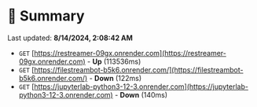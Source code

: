# 📖 Summary
Last updated: **8/14/2024, 2:08:42 AM**

- `GET` [https://restreamer-09gx.onrender.com](https://restreamer-09gx.onrender.com) - **Up** (113536ms)
- `GET` [https://filestreambot-b5k6.onrender.com/](https://filestreambot-b5k6.onrender.com/) - **Down** (122ms)
- `GET` [https://jupyterlab-python3-12-3.onrender.com](https://jupyterlab-python3-12-3.onrender.com) - **Down** (140ms)
